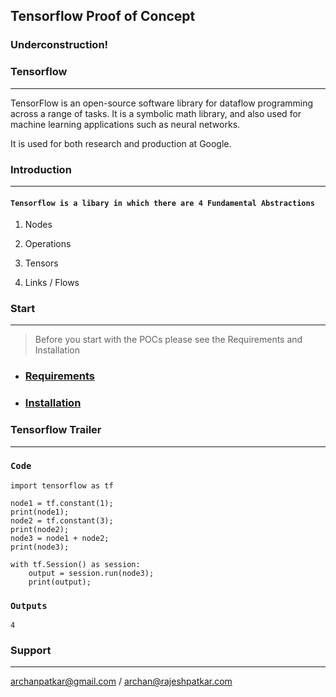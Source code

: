 ## Tensorflow Proof of Concept

### Underconstruction!

### Tensorflow
***

TensorFlow is an open-source software library for dataflow programming across a range of tasks. 
It is a symbolic math library, and also used for machine learning applications such as neural networks.

It is used for both research and production at Google.

### Introduction
***

#### `Tensorflow is a libary in which there are 4 Fundamental Abstractions`
 
 1. Nodes
 
 2. Operations
 
 3. Tensors
 
 4. Links / Flows


### Start
***

> Before you start with the POCs please see the Requirements and Installation

* ### [Requirements](https://github.com/archanpatkar/tensorflow/wiki/Requirements)

* ### [Installation](https://github.com/archanpatkar/tensorflow/wiki/Installation)


### Tensorflow Trailer 

***
### `Code`
``` 
import tensorflow as tf

node1 = tf.constant(1);
print(node1);
node2 = tf.constant(3);
print(node2);
node3 = node1 + node2;
print(node3);

with tf.Session() as session:
    output = session.run(node3);
    print(output);
```
### `Outputs`
```
4
```


### Support
***

archanpatkar@gmail.com /
archan@rajeshpatkar.com

